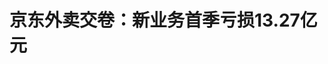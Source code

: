 <!DOCTYPE html>
<html lang="zh-CN">

<head>
    
<title>京东外卖交卷：新业务首季亏损13.27亿元_腾讯新闻</title>
<meta name="keywords" content="京东,外卖,美团,饿了么,亏损">
<meta name="description" content="目前，京东外卖业务仍处于投入亏损期。一季度包括外卖业务在内的新业务经营费用为24.9亿元，同比增长65.3%，这使得新业务当季的亏损额扩大至13.27亿元文｜康国亮编辑｜杨秀红京东（9618.HK，JD.US）交出了外卖业务的首份财务答卷。5月13日晚，京东集团发布2025年一季度财报，实现净营收3010.8亿元，同比增长15.8%，增速创近...">
<meta name="author" content="腾讯网">
<meta name="copyright" content="Copyright 1998 - 2025 Tencent. All Rights Reserved">
<meta property="og:type" content="news" />

<meta property="og:title" content="京东外卖交卷：新业务首季亏损13.27亿元_腾讯新闻" />
<meta property="og:description" content="目前，京东外卖业务仍处于投入亏损期。一季度包括外卖业务在内的新业务经营费用为24.9亿元，同比增长65.3%，这使得新业务当季的亏损额扩大至13.27亿元文｜康国亮编辑｜杨秀红京东（9618.HK，JD.US）交出了外卖业务的首份财务答卷。5月13日晚，京东集团发布2025年一季度财报，实现净营收3010.8亿元，同比增长15.8%，增速创近..." />
<meta property="og:url" content="https://news.qq.com/rain/a/20250514A073NU00" />
<meta property="og:image" content="https://inews.gtimg.com/om_ls/OHfQLgPotyTk1cmzAJ4ShetV2zzq_Qr1jC8XByx6eM-7UAA_640330/0" />
<meta property="article:author" content="财经读数" />
<meta property="article:published_time" content="2025-05-14 17:24:12" />
<meta property="category" content="tech" />

<meta name="baidu-site-verification" content="jJeIJ5X7pP" />
    <meta charset="utf-8" />
<meta http-equiv="X-UA-Compatible" content="IE=Edge" />
<meta name="viewport" content="width=device-width, initial-scale=1, shrink-to-fit=no" />
<link rel="dns-prefetch" href="mat1.gtimg.com">
<link rel="dns-prefetch" href="i.news.qq.com">
<link rel="shortcut icon" href="https://mat1.gtimg.com/qqcdn/qqindex2021/favicon.ico">
<script nomodule="true" src="https://mat1.gtimg.com/qqcdn/qqindex2021/common-static/20240515201444/core3-37-1.min.js"></script>
<script>
  try {
    if (!window.IntersectionObserver) {
      var observerScript = document.createElement('script');
      observerScript.src = "https://mat1.gtimg.com/qqcdn/qqindex2021/common-static/20241024141058/intersection-observer-polyfill.js";
      document.head.appendChild(observerScript);
    }
  } catch (error) {}
</script>

<script>
  try {
    if (!Element.prototype.scrollTo) {
      var scrollScript = document.createElement('script');
      scrollScript.src = "https://mat1.gtimg.com/qqcdn/qqindex2021/common-static/20241025153001/scroll-behavior-polyfill.js";
      document.head.appendChild(scrollScript);
    }
  } catch (error) {}
</script>
<script>
  try {
    if ('scrollRestoration' in window.history) {
      window.history.scrollRestoration = 'manual';
    }
    window.isPcClient = Boolean(window.electron) && (
      window.navigator.userAgent.indexOf('pc-client') > 0 ||
      window.navigator.userAgent.indexOf('TencentNews') > 0
    );
  } catch {}
</script>
<script>
  try {
    if (window.isPcClient) {
      var bodyStyle = document.createElement('style');
      bodyStyle.innerText = 'body{ zoom: 0.95 }';
      document.head.appendChild(bodyStyle);
    }
  } catch {}
</script>
<script>
  window.DATA = {"url":"https://view.inews.qq.com/a/20250514A073NU00","article_id":"20250514A073NU00","article_type":"0","title":"京东外卖交卷：新业务首季亏损13.27亿元","desc":"目前，京东外卖业务仍处于投入亏损期。一季度包括外卖业务在内的新业务经营费用为24.9亿元，同比增长65.3%，这使得新业务当季的亏损额扩大至13.27亿元文｜康国亮编辑｜杨秀红京东（9618.HK，JD.US）交出了外卖业务的首份财务答卷。5月13日晚，京东集团发布2025年一季度财报，实现净营收3010.8亿元，同比增长15.8%，增速创近...","iNewsRecommendLevel":1,"abstract":"目前，京东外卖业务仍处于投入亏损期。一季度包括外卖业务在内的新业务经营费用为24.9亿元，同比增长65.3%，这使得新业务当季的亏损额扩大至13.27亿元文｜康国亮编辑｜杨秀红京东（9618.HK，JD.US）交出了外卖业务的首份财务答卷。5月13日晚，京东集团发布2025年一季度财报，实现净营收3010.8亿元，同比增长15.8%，增速创近...","catalog1":"tech","ad_channel_sign":"tech","introduction":"","media":"财经读数","media_id":"18912891","pubtime":"2025-05-14 17:24:12","comment_id":"8411800765","political":0,"cmsId":"20250514A073NU00","cms_id":"20250514A073NU00","closeAllAd":0,"closeAllFavorite":false,"originContent":{"directory":{"ai_list":null,"enable":2,"list":null},"text":"\u003cdiv class=\"rich_media_content\"\u003e\u003csection style=\"color: rgb(0, 0, 0); font-size: 15px; letter-spacing: 0.75px; margin-bottom: 0px\" data-exeditor-arbitrary-box=\"wrap\"\u003e\u003cp style=\"text-align: left\"\u003e\u003c!--IMG_0--\u003e\u003c/p\u003e\u003csection style=\"align-self: flex-start; background-color: rgba(61, 104, 144, 0.1); display: inline-block; flex: 0 0 auto; padding: 20px; vertical-align: top\" data-exeditor-arbitrary-box=\"wrap\"\u003e\u003csection style=\"background-color: transparent; display: inline-block; line-height: 0; vertical-align: middle\" data-exeditor-arbitrary-box=\"image-box\"\u003e\u003c!--IMG_1--\u003e\u003c/section\u003e\u003csection style=\"background-color: transparent; display: flex; flex-flow: column\" data-exeditor-arbitrary-box=\"wrap\"\u003e\u003csection style=\"background-color: transparent; z-index: auto\" data-exeditor-arbitrary-box=\"wrap\"\u003e\u003csection style=\"background-color: transparent; display: flex; flex-flow: row; justify-content: flex-start; margin-bottom: 10px\" data-exeditor-arbitrary-box=\"wrap\"\u003e\u003csection style=\"align-self: stretch; background-color: transparent; border-top: 1px solid rgb(61, 104, 144); display: inline-block; flex: 100 100 0%; vertical-align: top\" data-exeditor-arbitrary-box=\"wrap\"\u003e\u003csection style=\"background-color: transparent; line-height: 1; text-align: justify\" data-exeditor-arbitrary-box=\"wrap\"\u003e\u003cp style=\"background-color: transparent\"\u003e\u003c/p\u003e\u003c/section\u003e\u003c/section\u003e\u003csection style=\"align-self: stretch; background-color: transparent; display: inline-block; flex: 0 0 auto; margin-left: -3px; margin-right: -3px; vertical-align: top; width: 100%\" class=\"not-reset-width\" data-exeditor-arbitrary-box=\"wrap\" data-exeditor-arbitrary-box-special-style=\"width\"\u003e\u003csection style=\"background-color: transparent; transform: rotateZ(35deg)\" data-exeditor-arbitrary-box=\"wrap\"\u003e\u003csection style=\"background-color: transparent; margin-bottom: 8px; margin-top: 9px\" data-exeditor-arbitrary-box=\"wrap\"\u003e\u003csection style=\"background-color: rgb(61, 104, 144); height: 1px\" data-exeditor-arbitrary-box=\"image-box\"\u003e\u003csvg viewBox=\"0 0 1 1\" style=\"line-height: 0; vertical-align: top; width: 0px\" data-exeditor-arbitrary-svg=\"\"\u003e\u003c/svg\u003e\u003c/section\u003e\u003c/section\u003e\u003c/section\u003e\u003c/section\u003e\u003csection style=\"align-self: stretch; background-color: transparent; border-bottom: 1px solid rgb(61, 104, 144); display: inline-block; flex: 100 100 0%; vertical-align: top\" data-exeditor-arbitrary-box=\"wrap\"\u003e\u003csection style=\"background-color: transparent; line-height: 1; text-align: justify\" data-exeditor-arbitrary-box=\"wrap\"\u003e\u003cp style=\"background-color: transparent\"\u003e\u003c/p\u003e\u003c/section\u003e\u003c/section\u003e\u003c/section\u003e\u003c/section\u003e\u003c/section\u003e\u003csection style=\"background-color: transparent; text-align: justify\" data-exeditor-arbitrary-box=\"wrap\"\u003e\u003cp style=\"background-color: transparent\"\u003e\u003cspan style=\"font-size: 14px\"\u003e\u003cspan style=\"color: rgb(0, 0, 0)\"\u003e\u003cspan style=\"background-color: transparent\"\u003e\u003cspan style=\"letter-spacing: 1px\"\u003e目前，京东外卖业务仍处于投入亏损期。一季度包括外卖业务在内的新业务经营费用为24.9亿元，同比增长65.3%，这使得新业务当季的亏损额扩大至13.27亿元\u003c/span\u003e\u003c/span\u003e\u003c/span\u003e\u003c/span\u003e\u003c/p\u003e\u003c/section\u003e\u003c/section\u003e\u003cp style=\"margin-bottom: 8px; margin-top: 24px; text-align: left\"\u003e\u003cspan style=\"font-size: 15px\"\u003e\u003cstrong\u003e\u003cspan style=\"color: rgb(0, 0, 0)\"\u003e\u003cspan style=\"letter-spacing: 0.75px\"\u003e文｜康国亮\u003c/span\u003e\u003c/span\u003e\u003c/strong\u003e\u003c/span\u003e\u003c/p\u003e\u003cp style=\"margin-bottom: 24px; text-align: left\"\u003e\u003cspan style=\"font-size: 15px\"\u003e\u003cstrong\u003e\u003cspan style=\"color: rgb(0, 0, 0)\"\u003e\u003cspan style=\"letter-spacing: 0.75px\"\u003e编辑｜杨秀红\u003c/span\u003e\u003c/span\u003e\u003c/strong\u003e\u003c/span\u003e\u003c/p\u003e\u003c/section\u003e\u003csection style=\"margin: 0px 0px 24px; text-align: justify; text-indent: 0em\" data-exeditor-arbitrary-box=\"wrap\"\u003e\u003cp\u003e\u003cspan style=\"font-size: 15px\"\u003e\u003cspan style=\"letter-spacing: 0.578px\"\u003e京东（9618.HK，JD.US）交出了外卖业务的首份财务答卷。\u003c/span\u003e\u003c/span\u003e\u003c/p\u003e\u003c/section\u003e\u003csection style=\"margin: 0px 0px 24px; text-align: justify; text-indent: 0em\" data-exeditor-arbitrary-box=\"wrap\"\u003e\u003cp\u003e\u003cspan style=\"font-size: 15px\"\u003e\u003cspan style=\"letter-spacing: 0.578px\"\u003e5月13日晚，京东集团发布2025年一季度财报，实现净营收3010.8亿元，同比增长15.8%，增速创近三年来新高；调整后息税折旧及摊销前利润为137.0亿元，同比增长27%；归母净利润为108.9亿元，较上年同期增长52.73%。\u003c/span\u003e\u003c/span\u003e\u003c/p\u003e\u003c/section\u003e\u003csection style=\"margin: 0px 0px 24px; text-align: justify; text-indent: 0em\" data-exeditor-arbitrary-box=\"wrap\"\u003e\u003cp\u003e\u003cspan style=\"font-size: 15px\"\u003e\u003cspan style=\"letter-spacing: 0.578px\"\u003e值得注意的是，本次财报也是京东外卖业务交出的首份财务答卷，根据京东财报披露，2025年一季度，包括外卖业务在内的新业务收入为57.53亿元，同比增长18.1%。\u003c/span\u003e\u003c/span\u003e\u003c/p\u003e\u003c/section\u003e\u003csection style=\"margin: 0px 0px 24px; text-align: justify; text-indent: 0em\" data-exeditor-arbitrary-box=\"wrap\"\u003e\u003cp\u003e\u003cspan style=\"font-size: 15px\"\u003e\u003cspan style=\"letter-spacing: 0.578px\"\u003e“京东外卖的日单量已经接近2000万单，预计这个里程碑很快就能突破。”在财报披露后的电话会议中，京东CEO（首席执行官）许冉表示，“我们看到了外卖业务对于京东整体的平台流量和新用户的拉动作用，同时提升了平台整体流量的转化率。”\u003c/span\u003e\u003c/span\u003e\u003c/p\u003e\u003c/section\u003e\u003csection style=\"margin: 0px 0px 24px; text-align: justify; text-indent: 0em\" data-exeditor-arbitrary-box=\"wrap\"\u003e\u003cp\u003e\u003cspan style=\"font-size: 15px\"\u003e\u003cspan style=\"letter-spacing: 0.578px\"\u003e此前，京东曾于4月24日对外宣布，截至4月22日，京东外卖日均单量突破1000万单。如果按照京东外卖日均单量达到2000万单计算，其将达到美团（3690.HK）外卖2023年平均日单量6027万单的约三分之一，逼近饿了么约2500万-3000万的日均单量，使得外卖市场形成真正意义上的“三国杀”。\u003c/span\u003e\u003c/span\u003e\u003c!--MID_AD_0--\u003e\u003c!--EOP_0--\u003e\u003c/p\u003e\u003c!--MID_ARTICLE_AD_0--\u003e\u003c!--PARAGRAPH_0--\u003e\u003c/section\u003e\u003csection style=\"margin: 0px 0px 24px; text-align: justify; text-indent: 0em\" data-exeditor-arbitrary-box=\"wrap\"\u003e\u003cp\u003e\u003cspan style=\"font-size: 15px\"\u003e\u003cspan style=\"letter-spacing: 0.578px\"\u003e京东在财报中提到，外卖市场拥有巨大的机会和需求，包括用户对品质外卖的需求，商家对合理佣金的需求以及骑手对更好的保障的需求等。京东具备把握这些机会、满足市场需求所需要的能力、文化和优势，包括“又好又便宜”的品牌心智、坚持只赚取合理利润的“三毛五”理论以及物流运营和管理能力。\u003c/span\u003e\u003c/span\u003e\u003c/p\u003e\u003c/section\u003e\u003csection style=\"margin: 0px 0px 24px; text-align: justify; text-indent: 0em\" data-exeditor-arbitrary-box=\"wrap\"\u003e\u003cp\u003e\u003cspan style=\"font-size: 15px\"\u003e\u003cspan style=\"letter-spacing: 0.578px\"\u003e值得注意的是，就在财报发布的当晚，5月13日，市场监管总局发文表示，近日，市场监管总局会同中央社会工作部、中央网信办、人力资源社会保障部、商务部，针对当前外卖行业竞争中存在的突出问题，约谈京东、美团、饿了么等平台企业。\u003c/span\u003e\u003c/span\u003e\u003c/p\u003e\u003c/section\u003e\u003csection style=\"margin: 0px 0px 24px; text-align: justify; text-indent: 0em\" data-exeditor-arbitrary-box=\"wrap\"\u003e\u003cp\u003e\u003cspan style=\"font-size: 15px\"\u003e\u003cspan style=\"letter-spacing: 0.578px\"\u003e上述五部门要求相关平台企业严格遵守《中华人民共和国电子商务法》《中华人民共和国反不正当竞争法》《中华人民共和国食品安全法》等法律法规规定，严格落实主体责任，主动履行社会责任，加强内部管理，合法规范经营，公平有序竞争，共同营造良好市场环境，切实维护消费者、平台内经营者和外卖骑手的合法权益，促进平台经济规范健康有序发展。\u003c/span\u003e\u003c/span\u003e\u003c!--MID_AD_1--\u003e\u003c!--EOP_1--\u003e\u003c/p\u003e\u003c!--MID_ARTICLE_AD_1--\u003e\u003c!--PARAGRAPH_1--\u003e\u003c/section\u003e\u003csection style=\"text-align: center\" data-exeditor-arbitrary-box=\"wrap\"\u003e\u003cp\u003e\u003c!--IMG_2--\u003e\u003c/p\u003e\u003cp\u003e\u003cspan style=\"font-size: 12px\"\u003e\u003cspan style=\"color: rgb(136, 136, 136)\"\u003e\u003cspan style=\"letter-spacing: 0.578px\"\u003e图片来源：国家市场监督管理总局网站\u003c/span\u003e\u003c/span\u003e\u003c/span\u003e\u003c/p\u003e\u003c/section\u003e\u003csection style=\"margin: 0px 0px 24px; text-align: justify; text-indent: 0em\" data-exeditor-arbitrary-box=\"wrap\"\u003e\u003cp\u003e\u003cspan style=\"font-size: 15px\"\u003e\u003cspan style=\"letter-spacing: 0.578px\"\u003e十几年前，外卖平台进入“百团大战”，最终美团和饿了么成为国内外卖市场份额最大的两家企业。而今年以来，外卖行业竞争越来越白热化，2月京东高调官宣启动外卖业务，其后，围绕外卖补贴、商家减佣、为全职骑手缴纳社保、骑手“二选一”等问题掀起了一轮外卖大战。近期，饿了么联合淘宝闪购高调入场，推出百亿补贴，将外卖“三国杀”战局推向高潮。\u003c/span\u003e\u003c/span\u003e\u003c!--MID_AD_2--\u003e\u003c!--EOP_2--\u003e\u003c/p\u003e\u003c!--MID_ARTICLE_AD_2--\u003e\u003c!--PARAGRAPH_2--\u003e\u003c/section\u003e\u003csection style=\"margin: 0px 0px 24px; text-align: justify; text-indent: 0em\" data-exeditor-arbitrary-box=\"wrap\"\u003e\u003cp\u003e\u003cspan style=\"font-size: 15px\"\u003e\u003cspan style=\"letter-spacing: 0.578px\"\u003e东吴证券认为，此次约谈表明，监管部门正在密切关注外卖平台的竞争行为。京东、美团等平台需要在补贴和佣金政策上更加审慎，以避免触碰监管红线。平台之间的竞争加剧可能导致商家和骑手的负担加重，监管部门的介入有助于平衡各方利益。“监管部门希望推动平台经济的规范化和可持续发展，而非单纯追求市场份额，平台企业需要在扩张的同时，更加注重社会责任和合规经营。”\u003c/span\u003e\u003c/span\u003e\u003c!--MID_AD_3--\u003e\u003c!--EOP_3--\u003e\u003c/p\u003e\u003c!--MID_ARTICLE_AD_3--\u003e\u003c!--PARAGRAPH_3--\u003e\u003c/section\u003e\u003csection style=\"margin: 0px 0px 24px; text-align: justify; text-indent: 0em\" data-exeditor-arbitrary-box=\"wrap\"\u003e\u003cp\u003e\u003cspan style=\"font-size: 15px\"\u003e\u003cspan style=\"letter-spacing: 0.578px\"\u003e从京东外卖自身的情况来看，目前，京东外卖业务仍处于投入亏损期。财报显示，包括外卖业务在内的新业务经营费用从上年同期的15.1亿元同比增长65.3%至24.9亿元，这使得新业务在一季度的亏损额扩大至13.27亿元，新业务的经营利润率为-23.1%。\u003c/span\u003e\u003c/span\u003e\u003c/p\u003e\u003c/section\u003e\u003csection style=\"margin: 0px 0px 24px; text-align: justify; text-indent: 0em\" data-exeditor-arbitrary-box=\"wrap\"\u003e\u003cp\u003e\u003cspan style=\"font-size: 15px\"\u003e\u003cspan style=\"letter-spacing: 0.578px\"\u003e“外卖业务由于骑手等成本较高属于规模经济，美团外卖也是在长期亏损后，于2019年才实现首次盈利，行业排名第二的饿了么则到现在仍处于亏损状态，京东外卖实现盈利还有较长的路要走。”一位关注外卖行业的机构投资者对《财经》表示。\u003c/span\u003e\u003c/span\u003e\u003c/p\u003e\u003c/section\u003e\u003csection style=\"margin: 0px 0px 24px; text-align: justify; text-indent: 0em\" data-exeditor-arbitrary-box=\"wrap\"\u003e\u003cp\u003e\u003cspan style=\"font-size: 15px\"\u003e\u003cspan style=\"letter-spacing: 0.578px\"\u003e对此，许冉强调，尽管京东外卖业务仅开展几十天，但运营和系统能力正在优化，外卖业务被视为京东长期可持续发展的重要组成部分，尽管短期内会有投入，但随着规模增长，业务将释放规模效应，提升配送运力和技术，降低运营成本，带来协同价值。\u003c/span\u003e\u003c/span\u003e\u003c/p\u003e\u003c/section\u003e\u003csection style=\"margin: 0px 0px 24px; text-align: justify; text-indent: 0em\" data-exeditor-arbitrary-box=\"wrap\"\u003e\u003cp\u003e\u003cspan style=\"font-size: 15px\"\u003e\u003cspan style=\"letter-spacing: 0.578px\"\u003e\u003c!--SECURE_LINK_BEGIN_0--\u003e华泰证券\u003c!--SECURE_LINK_END_0--\u003e发布研报表示，关注京东外卖投入产出效果，考虑到外卖业务的超预期投入，下调公司2025年至2027年盈利预测，但外卖业务对京东用户流量增长及电商主业交叉赋能的潜力值得持续关注，或为电商主业的经营效率提升提供额外帮助。\u003c/span\u003e\u003c/span\u003e\u003c/p\u003e\u003c/section\u003e\u003csection style=\"margin: 0px 0px 24px; text-align: justify; text-indent: 0em\" data-exeditor-arbitrary-box=\"wrap\"\u003e\u003cp\u003e\u003cspan style=\"font-size: 15px\"\u003e\u003cspan style=\"letter-spacing: 0.578px\"\u003e摩根士丹利表示，京东集团上调了2025年全年盈利增长预期至两位数利好股价， 但外卖业务未提供亏损指引，可能导致2025年余下时间内的盈利预期进一步被下调，是盈利的拖累项。该行将京东2025年、2026年和2027年的盈利预测分别下调14%、7%和5%，以反映对外卖业务的投资。\u003c/span\u003e\u003c/span\u003e\u003c!--MID_AD_4--\u003e\u003c!--EOP_4--\u003e\u003c/p\u003e\u003c!--MID_ARTICLE_AD_4--\u003e\u003c!--PARAGRAPH_4--\u003e\u003c/section\u003e\u003csection style=\"margin: 0px 0px 24px; text-align: justify; text-indent: 0em\" data-exeditor-arbitrary-box=\"wrap\"\u003e\u003cp\u003e\u003cspan style=\"font-size: 15px\"\u003e\u003cspan style=\"letter-spacing: 0.578px\"\u003e截至5月14日午间收盘，京东股价上涨2.7%至140.7港元/股，年初至今上涨6.5%，美团股价年初至今下跌约8.5%。\u003c/span\u003e\u003c/span\u003e\u003c/p\u003e\u003c/section\u003e\u003csection style=\"color: rgb(0, 0, 0); font-size: 15px; letter-spacing: 0.75px; margin-bottom: 0px\" data-exeditor-arbitrary-box=\"wrap\"\u003e\u003cdiv\u003e\u003c/div\u003e\u003c/section\u003e\u003cdiv powered-by=\"ex-editor\"\u003e\u003c/div\u003e\u003cstyle\u003e.rich_media_content{--news-tabel-th-night-color: #444444;--news-font-day-color: #333;--news-font-night-color: #d9d9d9;--news-bottom-distance: 22px}.rich_media_content p:not([data-exeditor-arbitrary-box=image-box]){letter-spacing:.5px;line-height:30px;margin-bottom:var(--news-bottom-distance);word-wrap:break-word}.rich_media_content{color:var(--news-font-day-color);font-size:18px}@media(prefers-color-scheme:dark){body:not([data-weui-theme=light]):not([dark-mode-disable=true]) .rich_media_content p:not([data-exeditor-arbitrary-box=image-box]){letter-spacing:.5px;line-height:30px;margin-bottom:var(--news-bottom-distance);word-wrap:break-word}body:not([data-weui-theme=light]):not([dark-mode-disable=true]) .rich_media_content{color:var(--news-font-night-color)}}.data_color_scheme_dark .rich_media_content p:not([data-exeditor-arbitrary-box=image-box]){letter-spacing:.5px;line-height:30px;margin-bottom:var(--news-bottom-distance);word-wrap:break-word}.data_color_scheme_dark .rich_media_content{color:var(--news-font-night-color)}.data_color_scheme_dark .rich_media_content{font-size:18px}.rich_media_content p[data-exeditor-arbitrary-box=image-box]{margin-bottom:11px}.rich_media_content\u003ediv:not(.qnt-video),.rich_media_content\u003esection{margin-bottom:var(--news-bottom-distance)}.rich_media_content hr{margin-bottom:var(--news-bottom-distance)}.rich_media_content .link_list{margin:0;margin-top:20px;min-height:0!important}.rich_media_content blockquote{background:#f9f9f9;border-left:6px solid #ccc;margin:1.5em 10px;padding:.5em 10px}.rich_media_content blockquote p{margin-bottom:0!important}.data_color_scheme_dark .rich_media_content blockquote{background:#323232}@media(prefers-color-scheme:dark){body:not([data-weui-theme=light]):not([dark-mode-disable=true]) .rich_media_content blockquote{background:#323232}}.rich_media_content ol[data-ex-list]{--ol-start: 1;--ol-list-style-type: decimal;list-style-type:none;counter-reset:olCounter calc(var(--ol-start,1) - 1);position:relative}.rich_media_content ol[data-ex-list]\u003eli\u003e:first-child::before{content:counter(olCounter,var(--ol-list-style-type)) '. ';counter-increment:olCounter;font-variant-numeric:tabular-nums;display:inline-block}.rich_media_content ul[data-ex-list]{--ul-list-style-type: circle;list-style-type:none;position:relative}.rich_media_content ul[data-ex-list].nonUnicode-list-style-type\u003eli\u003e:first-child::before{content:var(--ul-list-style-type) ' ';font-variant-numeric:tabular-nums;display:inline-block;transform:scale(0.5)}.rich_media_content ul[data-ex-list].unicode-list-style-type\u003eli\u003e:first-child::before{content:var(--ul-list-style-type) ' ';font-variant-numeric:tabular-nums;display:inline-block;transform:scale(0.8)}.rich_media_content ol:not([data-ex-list]){padding-left:revert}.rich_media_content ul:not([data-ex-list]){padding-left:revert}.rich_media_content table{display:table;border-collapse:collapse;margin-bottom:var(--news-bottom-distance)}.rich_media_content table th,.rich_media_content table td{word-wrap:break-word;border:1px solid #ddd;white-space:nowrap;padding:2px 5px}.rich_media_content table th{font-weight:700;background-color:#f0f0f0;text-align:left}.rich_media_content table p{margin-bottom:0!important}.data_color_scheme_dark .rich_media_content table th{background:var(--news-tabel-th-night-color)}@media(prefers-color-scheme:dark){body:not([data-weui-theme=light]):not([dark-mode-disable=true]) .rich_media_content table th{background:var(--news-tabel-th-night-color)}}.rich_media_content .qqnews_image_desc,.rich_media_content p[type=om-image-desc]{line-height:20px!important;text-align:center!important;font-size:14px!important;color:#666!important}.rich_media_content div[data-exeditor-arbitrary-box=wrap]:not([data-exeditor-arbitrary-box-special-style]){max-width:100%}.rich_media_content .qqnews-content{--wmfont: 0;--wmcolor: transparent;font-size:var(--wmfont);color:var(--wmcolor);line-height:var(--wmfont)!important;margin-bottom:var(--wmfont)!important}.rich_media_content .qqnews_sign_emphasis{background:#f7f7f7}.rich_media_content .qqnews_sign_emphasis ol{word-wrap:break-word;border:none;color:#5c5c5c;line-height:28px;list-style:none;margin:14px 0 6px;padding:16px 15px 4px}.rich_media_content .qqnews_sign_emphasis p{margin-bottom:12px!important}.rich_media_content .qqnews_sign_emphasis ol\u003eli\u003ep{padding-left:30px}.rich_media_content .qqnews_sign_emphasis ol\u003eli{list-style:none}.rich_media_content .qqnews_sign_emphasis ol\u003eli\u003ep:first-child::before{margin-left:-30px;content:counter(olCounter,decimal) ''!important;counter-increment:olCounter!important;font-variant-numeric:tabular-nums!important;background:#37f;border-radius:2px;color:#fff;font-size:15px;font-style:normal;text-align:center;line-height:18px;width:18px;height:18px;margin-right:12px;position:relative;top:-1px}.data_color_scheme_dark .rich_media_content .qqnews_sign_emphasis{background:#262626}.data_color_scheme_dark .rich_media_content .qqnews_sign_emphasis ol\u003eli\u003ep{color:#a9a9a9}@media(prefers-color-scheme:dark){body:not([data-weui-theme=light]):not([dark-mode-disable=true]) .rich_media_content .qqnews_sign_emphasis{background:#262626}body:not([data-weui-theme=light]):not([dark-mode-disable=true]) .rich_media_content .qqnews_sign_emphasis ol\u003eli\u003ep{color:#a9a9a9}}.rich_media_content h1,.rich_media_content h2,.rich_media_content h3,.rich_media_content h4,.rich_media_content h5,.rich_media_content h6{margin-bottom:var(--news-bottom-distance);font-weight:700}.rich_media_content h1{font-size:20px}.rich_media_content h2,.rich_media_content h3{font-size:19px}.rich_media_content h4,.rich_media_content h5,.rich_media_content h6{font-size:18px}.rich_media_content li:empty{display:none}.rich_media_content ul,.rich_media_content ol{margin-bottom:var(--news-bottom-distance)}.rich_media_content div\u003ep:only-child{margin-bottom:0!important}.rich_media_content .cms-cke-widget-title-wrap p{margin-bottom:0!important}\u003c/style\u003e\u003c/div\u003e","version":"v2"},"originAttribute":{"IMG_0":{"bigOrigUrl":"https://inews.gtimg.com/om_bt/OMsHeuYbpFXW3x8HDsXJtQuFqmOBhq0QofosPasbUIR6IAA/0","compressUrl":"https://inews.gtimg.com/om_bt/OMsHeuYbpFXW3x8HDsXJtQuFqmOBhq0QofosPasbUIR6IAA/641","desc":"","fullPic":"1","height":398,"imgurl0":"https://inews.gtimg.com/om_bt/OMsHeuYbpFXW3x8HDsXJtQuFqmOBhq0QofosPasbUIR6IAA/0","imgurl1000":"https://inews.gtimg.com/om_bt/OMsHeuYbpFXW3x8HDsXJtQuFqmOBhq0QofosPasbUIR6IAA/1000","islong":0,"origUrl":"https://inews.gtimg.com/om_bt/OMsHeuYbpFXW3x8HDsXJtQuFqmOBhq0QofosPasbUIR6IAA/641","size":92,"style":"display: inline-block; max-width: 100%; width: 677px","thumb":"https://inews.gtimg.com/om_bt/OMsHeuYbpFXW3x8HDsXJtQuFqmOBhq0QofosPasbUIR6IAA_181x181s/0","url":"https://inews.gtimg.com/om_bt/OMsHeuYbpFXW3x8HDsXJtQuFqmOBhq0QofosPasbUIR6IAA/641","width":641},"IMG_1":{"bigOrigUrl":"https://inews.gtimg.com/om_bt/O4FBTgvibhIdlKRIiW9g_Hum6MHvZDVNPMtv58zvNLDroAA/0","compressUrl":"https://inews.gtimg.com/om_bt/O4FBTgvibhIdlKRIiW9g_Hum6MHvZDVNPMtv58zvNLDroAA/641","desc":"","fullPic":"1","height":152,"imgurl0":"https://inews.gtimg.com/om_bt/O4FBTgvibhIdlKRIiW9g_Hum6MHvZDVNPMtv58zvNLDroAA/0","imgurl1000":"https://inews.gtimg.com/om_bt/O4FBTgvibhIdlKRIiW9g_Hum6MHvZDVNPMtv58zvNLDroAA/1000","islong":0,"origUrl":"https://inews.gtimg.com/om_bt/O4FBTgvibhIdlKRIiW9g_Hum6MHvZDVNPMtv58zvNLDroAA/641","size":32,"style":"display: inline-block; max-width: 100%; width: 665.2631578947369px","thumb":"https://inews.gtimg.com/om_bt/O4FBTgvibhIdlKRIiW9g_Hum6MHvZDVNPMtv58zvNLDroAA_181x181s/0","url":"https://inews.gtimg.com/om_bt/O4FBTgvibhIdlKRIiW9g_Hum6MHvZDVNPMtv58zvNLDroAA/641","width":641},"IMG_2":{"bigOrigUrl":"https://inews.gtimg.com/om_bt/ONtGQ7Umxlunlp0IAmLPEXHaB3R10uZukHqJKQsWLaeOMAA/0","compressUrl":"https://inews.gtimg.com/om_bt/ONtGQ7Umxlunlp0IAmLPEXHaB3R10uZukHqJKQsWLaeOMAA/641","desc":"","fullPic":"1","height":363,"imgurl0":"https://inews.gtimg.com/om_bt/ONtGQ7Umxlunlp0IAmLPEXHaB3R10uZukHqJKQsWLaeOMAA/0","imgurl1000":"https://inews.gtimg.com/om_bt/ONtGQ7Umxlunlp0IAmLPEXHaB3R10uZukHqJKQsWLaeOMAA/1000","islong":0,"origUrl":"https://inews.gtimg.com/om_bt/ONtGQ7Umxlunlp0IAmLPEXHaB3R10uZukHqJKQsWLaeOMAA/641","size":369,"style":"display: inline-block; max-width: 100%; width: 677px","thumb":"https://inews.gtimg.com/om_bt/ONtGQ7Umxlunlp0IAmLPEXHaB3R10uZukHqJKQsWLaeOMAA_181x181s/0","url":"https://inews.gtimg.com/om_bt/ONtGQ7Umxlunlp0IAmLPEXHaB3R10uZukHqJKQsWLaeOMAA/641","width":641}},"selfDeclare":{},"userAddress":"重庆","card":{"chlid":"18912891","chlname":"财经读数","desc":"【财经读数】由《财经》杂志资本证券组创建。数说资本故事，解读财富密码。","icon":"https://inews.gtimg.com/om_ls/Oo653dDl-N2Vbrz63f8_d-pAmFpb8lKs7d2mAxWm8RNxEAA_200200/0","msgEntry":1,"uin":"ece6578f622ea7467740fdf6b132d90eb3","update_frequency":"0","vip_type":"0","vip_type_new":"0","suid":"8QMY3X9V6oMYvzg=","liveInfo":{"roomID":"1367665385","roomStatus":"2"},"cpLevel":1},"interationCount":{"like":6,"collect":3,"share":4},"payment_info":{},"article_is_pay":false,"payment_column_info_v1":{"is_column_pay":false,"read_count_all":0},"tag_info_item":null,"contentWordsNum":1773,"extraProperty":{"FeedbackDetailDisableInsert":0,"zanSkinType":""},"relateWelfare":{},"aiSwitch":true,"isOversize":false,"videoArr":[]};
</script>
<script>
  window.channelInfo = {"channelConfig":{"channelNav":[{"_auto_id":"1","active_alien_img":"","alien_img":"","channel_id":"news_news_home","is_local":"0","link":"https://www.qq.com","name_cn":"首页","name_en":"home"},{"_auto_id":"2","active_alien_img":"","alien_img":"","channel_id":"news_news_top","is_local":"0","link":"","name_cn":"要闻","name_en":"news"},{"_auto_id":"4","active_alien_img":"","alien_img":"","channel_id":"news_news_bj","is_local":"1","link":"","name_cn":"北京","name_en":"bj"},{"_auto_id":"5","active_alien_img":"","alien_img":"","channel_id":"news_news_finance","is_local":"0","link":"","name_cn":"财经","name_en":"finance"},{"_auto_id":"6","active_alien_img":"","alien_img":"","channel_id":"news_news_tech","is_local":"0","link":"","name_cn":"科技","name_en":"tech"},{"_auto_id":"7","active_alien_img":"","alien_img":"","channel_id":"tv","is_local":"0","link":"https://v.qq.com/channel/tv/?ptag=qqnews","name_cn":"电视剧","name_en":"tv"},{"_auto_id":"8","active_alien_img":"","alien_img":"","channel_id":"news_news_qa","is_local":"0","link":"","name_cn":"热问","name_en":"qa"},{"_auto_id":"9","active_alien_img":"","alien_img":"","channel_id":"news_news_ent","is_local":"0","link":"","name_cn":"娱乐","name_en":"ent"},{"_auto_id":"10","active_alien_img":"","alien_img":"","channel_id":"variety","is_local":"0","link":"https://v.qq.com/channel/variety/?ptag=qqnews","name_cn":"综艺","name_en":"variety"},{"_auto_id":"11","active_alien_img":"","alien_img":"","channel_id":"news_news_sports","is_local":"0","link":"","name_cn":"体育","name_en":"sports"},{"_auto_id":"13","active_alien_img":"","alien_img":"","channel_id":"news_news_nba","is_local":"0","link":"","name_cn":"NBA","name_en":"nba"},{"_auto_id":"14","active_alien_img":"","alien_img":"","channel_id":"news_news_world","is_local":"0","link":"","name_cn":"国际","name_en":"world"},{"_auto_id":"15","active_alien_img":"","alien_img":"","channel_id":"news_news_mil","is_local":"0","link":"","name_cn":"军事","name_en":"milite"},{"_auto_id":"16","active_alien_img":"","alien_img":"","channel_id":"news_news_auto","is_local":"0","link":"","name_cn":"汽车","name_en":"auto"},{"_auto_id":"17","active_alien_img":"","alien_img":"","channel_id":"news_news_house","is_local":"0","link":"","name_cn":"房产","name_en":"house"},{"_auto_id":"18","active_alien_img":"","alien_img":"","channel_id":"news_news_edu","is_local":"0","link":"","name_cn":"教育","name_en":"edu"},{"_auto_id":"19","active_alien_img":"","alien_img":"","channel_id":"news_news_antip","is_local":"0","link":"","name_cn":"健康","name_en":"health"},{"_auto_id":"20","active_alien_img":"","alien_img":"","channel_id":"news_news_video","is_local":"0","link":"","name_cn":"视频","name_en":"video"},{"_auto_id":"21","active_alien_img":"","alien_img":"","channel_id":"news_news_game","is_local":"0","link":"","name_cn":"游戏","name_en":"games"},{"_auto_id":"22","active_alien_img":"","alien_img":"","channel_id":"news_news_nchupin","is_local":"0","link":"","name_cn":"眼界","name_en":"chupin"},{"_auto_id":"24","active_alien_img":"","alien_img":"","channel_id":"news_news_football","is_local":"0","link":"","name_cn":"足球","name_en":"football"},{"_auto_id":"25","active_alien_img":"","alien_img":"","channel_id":"news_news_kepu","is_local":"0","link":"","name_cn":"科学","name_en":"kepu"},{"_auto_id":"26","active_alien_img":"","alien_img":"","channel_id":"news_news_digi","is_local":"0","link":"","name_cn":"数码","name_en":"digi"},{"_auto_id":"28","active_alien_img":"","alien_img":"","channel_id":"ymzx","is_local":"0","link":"https://gamer.qq.com/v2/cloudgame/game/96897?ichannel=txxwpc0Ftxxwpc1","name_cn":"元梦之星","name_en":"news_news_ymzx"},{"_auto_id":"31","active_alien_img":"","alien_img":"","channel_id":"movie","is_local":"0","link":"https://v.qq.com/channel/movie/?ptag=qqnews","name_cn":"电影","name_en":"movie"},{"_auto_id":"32","active_alien_img":"","alien_img":"","channel_id":"news_news_esport","is_local":"0","link":"","name_cn":"电竞","name_en":"esport"},{"_auto_id":"34","active_alien_img":"","alien_img":"","channel_id":"news_news_history","is_local":"0","link":"","name_cn":"历史","name_en":"history"},{"_auto_id":"35","active_alien_img":"","alien_img":"","channel_id":"news_news_baby","is_local":"0","link":"","name_cn":"育儿","name_en":"baby"},{"_auto_id":"36","active_alien_img":"","alien_img":"","channel_id":"hbjy","is_local":"0","link":"https://gp.qq.com/act/a20250421mnqlx/news.shtml","name_cn":"和平精英","name_en":"news_news_hbjy"},{"_auto_id":"37","active_alien_img":"","alien_img":"","channel_id":"cloud_gamer","is_local":"0","link":"https://gamer.qq.com/?ichannel=txxwpc0Ftxxwpc1","name_cn":"云游戏","name_en":"cloud_gamer"},{"_auto_id":"38","active_alien_img":"","alien_img":"","channel_id":"news_news_lic","is_local":"0","link":"","name_cn":"理财","name_en":"finance_licai"},{"_auto_id":"39","active_alien_img":"","alien_img":"","channel_id":"news_news_istock","is_local":"0","link":"","name_cn":"股票","name_en":"finance_stock"},{"_auto_id":"40","active_alien_img":"","alien_img":"","channel_id":"ren_min_shi_pin","is_local":"0","link":"https://news.qq.com/omn/author/8QMd3Hld74cbujbY?tab=om_video","name_cn":"人民视频","name_en":"ren_min_shi_pin"},{"_auto_id":"41","active_alien_img":"","alien_img":"","channel_id":"news_news_weather","is_local":"0","link":"https://tianqi.qq.com/index.htm","name_cn":"天气","name_en":"weather"}]}};
</script>
<script>
  window.articleConfig = {"rightConfig":[{"_auto_id":"1","category_key":"default","modules":"{\"moduleList\":[{\"title\":\"作者其他文章\",\"id\":\"user_article\"},{\"title\":\"精选视频\",\"id\":\"video_album\",\"videoType\":\"tag\",\"videoId\":\"aUepxrtchGM=\",\"isSticky\":0},{\"title\":\"下载条\",\"id\":\"download_banner\",\"isSticky\":1},{\"title\":\"热点榜\",\"id\":\"hot_rank_list\",\"isSticky\":1},{\"title\":\"广告推广\",\"id\":\"ssp_ad_module\",\"category\":\"ad_ssp\",\"loid\":\"109\",\"isSticky\":1},{\"title\":\"广告推广位\",\"id\":\"c2s_ad_module\",\"category\":\"right_c2s\",\"path\":\"QQcom_all_Rectangle-1|QQcom_all_Rectangle-2|QQcom_all_Rectangle-3\",\"isSticky\":1}]}"},{"_auto_id":"2","category_key":"ent","modules":"{\"moduleList\":[{\"title\":\"作者其他文章\",\"id\":\"user_article\"},{\"title\":\"精选视频\",\"id\":\"video_album\",\"videoType\":\"tag\",\"videoId\":\"aUepxrtchGM=\"},{\"title\":\"下载条\",\"id\":\"download_banner\",\"isSticky\":1},{\"title\":\"热点榜\",\"id\":\"hot_rank_list\",\"isSticky\":1},{\"title\":\"广告推广\",\"id\":\"ssp_ad_module\",\"category\":\"ad_ssp\",\"loid\":\"109\",\"isSticky\":1},{\"title\":\"广告推广\",\"id\":\"ssp_ad_module\",\"category\":\"ad_ssp\",\"loid\":\"117\",\"isSticky\":1}]}"},{"_auto_id":"3","category_key":"game","modules":"{\"moduleList\":[{\"title\":\"作者其他文章\",\"id\":\"user_article\"},{\"title\":\"精选视频\",\"id\":\"video_album\",\"videoType\":\"tag\",\"videoId\":\"aUepxrtchGM=\"},{\"title\":\"热门游戏\",\"id\":\"recommend_game\",\"isSticky\":0},{\"title\":\"下载条\",\"id\":\"download_banner\",\"isSticky\":1},{\"title\":\"热点榜\",\"id\":\"hot_rank_list\",\"isSticky\":1},{\"title\":\"广告推广\",\"id\":\"ssp_ad_module\",\"category\":\"ad_ssp\",\"loid\":\"109\",\"isSticky\":1},{\"title\":\"广告推广位\",\"id\":\"c2s_ad_module\",\"category\":\"right_c2s\",\"path\":\"QQcom_all_Rectangle-1|QQcom_all_Rectangle-2|QQcom_all_Rectangle-3\",\"isSticky\":1}]}"},{"_auto_id":"4","category_key":"tech","modules":"{\"moduleList\":[{\"title\":\"作者其他文章\",\"id\":\"user_article\"},{\"title\":\"精选视频\",\"id\":\"video_album\",\"videoType\":\"tag\",\"videoId\":\"aUepxrtchGM=\"},{\"title\":\"下载条\",\"id\":\"download_banner\",\"isSticky\":1},{\"title\":\"热点榜\",\"id\":\"hot_rank_list\",\"isSticky\":1},{\"title\":\"广告推广\",\"id\":\"ssp_ad_module\",\"category\":\"ad_ssp\",\"loid\":\"109\",\"isSticky\":1},{\"title\":\"广告推广位\",\"id\":\"c2s_ad_module\",\"category\":\"right_c2s\",\"path\":\"QQcom_all_Rectangle-1|QQcom_all_Rectangle-2|QQcom_all_Rectangle-3\",\"isSticky\":1}]}"},{"_auto_id":"5","category_key":"finance","modules":"{\"moduleList\":[{\"title\":\"作者其他文章\",\"id\":\"user_article\"},{\"title\":\"精选视频\",\"id\":\"video_album\",\"videoType\":\"tag\",\"videoId\":\"aUepxrtchGM=\"},{\"title\":\"下载条\",\"id\":\"download_banner\",\"isSticky\":1},{\"title\":\"热点榜\",\"id\":\"hot_rank_list\",\"isSticky\":1},{\"title\":\"广告推广\",\"id\":\"ssp_ad_module\",\"category\":\"ad_ssp\",\"loid\":\"109\",\"isSticky\":1},{\"title\":\"广告推广位\",\"id\":\"c2s_ad_module\",\"category\":\"right_c2s\",\"path\":\"QQcom_all_Rectangle-1|QQcom_all_Rectangle-2|QQcom_all_Rectangle-3\",\"isSticky\":1}]}"},{"_auto_id":"6","category_key":"news","modules":"{\"moduleList\":[{\"title\":\"作者其他文章\",\"id\":\"user_article\"},{\"title\":\"精选视频\",\"id\":\"video_album\",\"videoType\":\"tag\",\"videoId\":\"aUepxrtchGM=\"},{\"title\":\"下载条\",\"id\":\"download_banner\",\"isSticky\":1},{\"title\":\"热点榜\",\"id\":\"hot_rank_list\",\"isSticky\":1},{\"title\":\"广告推广\",\"id\":\"ssp_ad_module\",\"category\":\"ad_ssp\",\"loid\":\"109\",\"isSticky\":1},{\"title\":\"广告推广位\",\"id\":\"c2s_ad_module\",\"category\":\"right_c2s\",\"path\":\"QQcom_all_Rectangle-1|QQcom_all_Rectangle-2|QQcom_all_Rectangle-3\",\"isSticky\":1}]}"},{"_auto_id":"7","category_key":"fashion","modules":"{\"moduleList\":[{\"title\":\"作者其他文章\",\"id\":\"user_article\"},{\"title\":\"精选视频\",\"id\":\"video_album\",\"videoType\":\"tag\",\"videoId\":\"aUepxrtchGM=\"},{\"title\":\"下载条\",\"id\":\"download_banner\",\"isSticky\":1},{\"title\":\"热点榜\",\"id\":\"hot_rank_list\",\"isSticky\":1},{\"title\":\"广告推广\",\"id\":\"ssp_ad_module\",\"category\":\"ad_ssp\",\"loid\":\"109\",\"isSticky\":1},{\"title\":\"广告推广位\",\"id\":\"c2s_ad_module\",\"category\":\"right_c2s\",\"path\":\"QQcom_all_Rectangle-1|QQcom_all_Rectangle-2|QQcom_all_Rectangle-3\",\"isSticky\":1}]}"},{"_auto_id":"8","category_key":"sports","modules":"{\"moduleList\":[{\"title\":\"作者其他文章\",\"id\":\"user_article\"},{\"title\":\"精选视频\",\"id\":\"video_album\",\"videoType\":\"tag\",\"videoId\":\"aUepxrtchGM=\"},{\"title\":\"下载条\",\"id\":\"download_banner\",\"isSticky\":1},{\"title\":\"热点榜\",\"id\":\"hot_rank_list\",\"isSticky\":1},{\"title\":\"广告推广\",\"id\":\"ssp_ad_module\",\"category\":\"ad_ssp\",\"loid\":\"109\",\"isSticky\":1},{\"title\":\"广告推广位\",\"id\":\"c2s_ad_module\",\"category\":\"right_c2s\",\"path\":\"QQcom_all_Rectangle-1|QQcom_all_Rectangle-2|QQcom_all_Rectangle-3\",\"isSticky\":1}]}"},{"_auto_id":"9","category_key":"health","modules":"{\"moduleList\":[{\"title\":\"作者其他文章\",\"id\":\"user_article\"},{\"title\":\"精选视频\",\"id\":\"video_album\",\"videoType\":\"tag\",\"videoId\":\"aUepxrtchGM=\"},{\"title\":\"下载条\",\"id\":\"download_banner\",\"isSticky\":1},{\"title\":\"热点榜\",\"id\":\"hot_rank_list\",\"isSticky\":1},{\"title\":\"广告推广\",\"id\":\"ssp_ad_module\",\"category\":\"ad_ssp\",\"loid\":\"109\",\"isSticky\":1},{\"title\":\"广告推广位\",\"id\":\"c2s_ad_module\",\"category\":\"right_c2s\",\"path\":\"QQcom_all_Rectangle-1|QQcom_all_Rectangle-2|QQcom_all_Rectangle-3\",\"isSticky\":1}]}"},{"_auto_id":"10","category_key":"nba","modules":"{\"moduleList\":[{\"title\":\"作者其他文章\",\"id\":\"user_article\"},{\"title\":\"精选视频\",\"id\":\"video_album\",\"videoType\":\"tag\",\"videoId\":\"aUepxrtchGM=\"},{\"title\":\"下载条\",\"id\":\"download_banner\",\"isSticky\":1},{\"title\":\"热点榜\",\"id\":\"hot_rank_list\",\"isSticky\":1},{\"title\":\"广告推广\",\"id\":\"ssp_ad_module\",\"category\":\"ad_ssp\",\"loid\":\"109\",\"isSticky\":1},{\"title\":\"广告推广位\",\"id\":\"c2s_ad_module\",\"category\":\"right_c2s\",\"path\":\"QQcom_all_Rectangle-1|QQcom_all_Rectangle-2|QQcom_all_Rectangle-3\",\"isSticky\":1}]}"},{"_auto_id":"11","category_key":"edu","modules":"{\"moduleList\":[{\"title\":\"作者其他文章\",\"id\":\"user_article\"},{\"title\":\"精选视频\",\"id\":\"video_album\",\"videoType\":\"tag\",\"videoId\":\"aUWpxLNdg2c=\"},{\"title\":\"下载条\",\"id\":\"download_banner\",\"isSticky\":1},{\"title\":\"热点榜\",\"id\":\"hot_rank_list\",\"isSticky\":1},{\"title\":\"广告推广\",\"id\":\"ssp_ad_module\",\"category\":\"ad_ssp\",\"loid\":\"109\",\"isSticky\":1},{\"title\":\"广告推广位\",\"id\":\"c2s_ad_module\",\"category\":\"right_c2s\",\"path\":\"QQcom_all_Rectangle-1|QQcom_all_Rectangle-2|QQcom_all_Rectangle-3\",\"isSticky\":1}]}"},{"_auto_id":"12","category_key":"ad","modules":"{\"moduleList\":[{\"title\":\"广告推广\",\"id\":\"ssp_ad_module\",\"category\":\"ad_ssp\",\"loid\":\"109\",\"isSticky\":1},{\"title\":\"广告推广位\",\"id\":\"c2s_ad_module\",\"category\":\"right_c2s\",\"path\":\"QQcom_all_Rectangle-1|QQcom_all_Rectangle-2|QQcom_all_Rectangle-3\",\"isSticky\":1}]}"}],"tonglanAdConfig":[{"_auto_id":"1","modules":"{\"moduleList\":[{\"title\":\"广告推广位\",\"id\":\"top\",\"category\":\"top_c2s\",\"path\":\"QQcom_all_Width1-1\"},{\"title\":\"广告推广位\",\"id\":\"bottom\",\"category\":\"bottom_c2s\",\"path\":\"QQcom_all_Width1-2\"}]}"}],"bottomConfig":[],"videoAdConfig":[{"_auto_id":"1","normal_time":"10","switch":"1","video_count":"0","video_time":"0"}],"rightGameConfig":[{"_auto_id":"2","desc":"连续登录送游戏钻石，群雄共聚称霸沙城","icon":"https://inews.gtimg.com/newsapp_bt/0/0627161037914_3816/0","link":"https://s.iwan.qq.com/opengame/tenvideo/index.html?hidestatusbar=1&hidetitlebar=1&immersive=1&syswebview=1&landscape=1&gameid=49085&url=https%3A%2F%2Fgz-file.91ninthpalace.com%2Fwzzx%2Findex_tencent_iwan.html%20&ref_ele=90015","name":"王者之心2"},{"_auto_id":"3","desc":"上线送VIP！万人同屏横扫沙城","icon":"https://inews.gtimg.com/newsapp_bt/0/0627155752146_4584/0","link":"https://s.iwan.qq.com/opengame/tenvideo/index.html?hidestatusbar=1&hidetitlebar=1&immersive=1&landscape=1&syswebview=1&gameid=47203&url=https%3A%2F%2Fcqss2login.bigrnet.com%2Fiwan%2Fh5%2Fplay%2Floading&ref_ele=90015","name":"传奇盛世"},{"_auto_id":"4","desc":"超高爆率，经典玩法","icon":"https://inews.gtimg.com/newsapp_bt/0/0627160641137_9103/0","link":"https://s.iwan.qq.com/opengame/tenvideo/index.html?hidestatusbar=1&hidetitlebar=1&immersive=1&syswebview=1&gameid=43803&url=https%3A%2F%2Fsdk.mxzgame.com%2FGames%2Fportal%2F108337%2FTXVApp&ref_ele=90015","name":"新不良人"},{"_auto_id":"6","desc":"超多福利登录即领，海量游戏任你畅玩","icon":"https://inews.gtimg.com/newsapp_bt/0/111315495935_3595/0","link":"https://dldir3.qq.com/minigamefile/webdownloads/QQGameMini_silent_1002020001_cid0.exe","name":"QQ游戏大厅"},{"_auto_id":"7","desc":"纯正经典玩法，欢乐挑战赛火热来袭","icon":"https://inews.gtimg.com/newsapp_bt/0/070918050891_4971/0","link":"https://minigame.qq.com/h5game_frame_test/?appid=200904&ifid=1502020001","name":"欢乐斗地主"},{"_auto_id":"8","desc":"新服大放送，享赚你就来","icon":"https://inews.gtimg.com/newsapp_bt/0/0627154608860_7318/0","link":"https://s.iwan.qq.com/opengame/tenvideo/index.html?hidestatusbar=1&hidetitlebar=1&immersive=1&syswebview=1&landscape=1&gameid=43403&url=https%3A%2F%2Flogin-wxxyx2-bzsc.jikewan.com%2Fgame%2Fcqtxvideo.html&ref_ele=90015","name":"百战沙城"},{"_auto_id":"9","desc":"全新极速版本爽玩！送新武魂转换卡","icon":"https://inews.gtimg.com/newsapp_bt/0/1016115936984_7153/0","link":"https://s.iwan.qq.com/opengame/tenvideo/index.html?hidestatusbar=1&hidetitlebar=1&immersive=1&syswebview=1&gameid=51477&url=https%3A%2F%2Fh5sdk.cdqcwl.com%2Fsdk%2Ftxaiwandefault%2Fce43a6806214ed5b3e2227ca7e99e27a%2F2231&ref_ele=90015","name":"斗罗大陆"},{"_auto_id":"10","desc":"原汁原味，正版授权","icon":"https://inews.gtimg.com/newsapp_bt/0/0627160844946_1794/0","link":"https://s.iwan.qq.com/opengame/tenvideo/index.html?hidetitlebar=1&immersive=1&syswebview=1&landscape=1&gameid=37275&url=https%3A%2F%2Fsdk.mxzgame.com%2FGames%2Fportal%2F100211%2FTXVApp&ref_ele=90015","name":"原始传奇"},{"_auto_id":"11","desc":"登录领神秘巨星，打造巅峰阵容","icon":"https://inews.gtimg.com/newsapp_bt/0/0701170959368_8122/0","link":"https://s.iwan.qq.com/opengame/tenvideo/index.html?hidestatusbar=1&hidetitlebar=1&immersive=1&syswebview=1&gameid=40591&url=https%3A%2F%2Frh.diaigame.com%2Fh5plat%2Fplay%2Fpackage_code%2FP0012462&ref_ele=90015","name":"巅峰冠军足球"},{"_auto_id":"12","desc":"赛季制实时PVP联机对战","icon":"https://inews.gtimg.com/newsapp_bt/0/0701165259701_7142/0","link":"https://s.iwan.qq.com/opengame/tenvideo/index.html?hidestatusbar=1&hidetitlebar=1&immersive=1&syswebview=1&gameid=49634&url=https%3A%2F%2Ffootball.shenshoucdn.com%2Ffootball_new%2Fh5%2Ftxsp%2Findex.html&ref_ele=90015","name":"球场风云"},{"_auto_id":"13","desc":"专注超爽打宝体验","icon":"https://inews.gtimg.com/newsapp_bt/0/0627154956673_3154/0","link":"https://s.iwan.qq.com/opengame/tenvideo/index.html?hidestatusbar=1&hidetitlebar=1&immersive=1&syswebview=1&gameid=41057&url=https%3A%2F%2Fh5apily.fire2333.com%2Fh5sdk%2Ftxshipin%2Findex%2F3200222%2F3200112&ref_ele=90015","name":"传奇至尊"},{"_auto_id":"16","desc":"火爆新服，福利满满","icon":"https://inews.gtimg.com/newsapp_bt/0/0701171307639_4759/0","link":"https://s.iwan.qq.com/opengame/tenvideo/index.html?hidestatusbar=1&hidetitlebar=1&immersive=1&syswebview=1&gameid=50335&url=https%3A%2F%2Fh5-union-cdn.pptgame.cn%2Findex.html%3Ftx_package_id%3D10202%20&ref_ele=90015","name":"火源战纪"},{"_auto_id":"17","desc":"魔幻风格，超大场面","icon":"https://inews.gtimg.com/newsapp_bt/0/0701171500721_6895/0","link":"https://s.iwan.qq.com/opengame/tenvideo/index.html?hidestatusbar=1&hidetitlebar=1&immersive=1&syswebview=1&gameid=33112&url=https%3A%2F%2Fcsjs-tx.ebibi.com%2Fgame%2Fh5iwan-wwzs%2Fmain%2Findex.html&ref_ele=90015","name":"万王之神"},{"_auto_id":"19","desc":"经典神话背景，高清细腻画质","icon":"https://inews.gtimg.com/newsapp_bt/0/0709181543493_4955/0","link":"https://s.iwan.qq.com/opengame/tenvideo/index.html?hidestatusbar=1&hidetitlebar=1&immersive=1&syswebview=1&gameid=39686&url=https%3A%2F%2Fsdk.gz.1253361160.clb.myqcloud.com%2FGames%2Fportal%2F108311%2FTXVApp&ref_ele=90015","name":"凡人神将传"}]};
</script>
<script src="https://mat1.gtimg.com/www/js/emonitor/custom_ed041a23.js" charset="utf-8"></script>
<script>
  try {
    window.emonitorIns = emonitor.create({
      name: 'newsqq_normalArticle',
      atta: {
        name: 'newsqq',
      },
      mode: '007',
    });
  } catch (err) {
    console.warn(err);
  }
</script>
<link href="https://mat1.gtimg.com/qqcdn/qqindex2021/common-static/hel/qqnews-pc-dc_20250509063039/static/css/static.css" rel="stylesheet">

<script>window.__HEL_PRESET_META__={"qqnews-pc-components":{"app":{"id":1366,"name":"qqnews-pc-components","app_group_name":"qqnews-pc-components","proj_ver":{"map":{},"utime":0},"online_version":"qqnews-pc-components_20250512030958","build_version":"qqnews-pc-components_20250513022238","update_at":"2025-05-13T06:23:28.000Z","desc":"set by [init], from container [formal.pc.dc.tj100997] worker [2]"},"version":{"sub_app_name":"qqnews-pc-components","sub_app_version":"qqnews-pc-components_20250513022238","src_map":{"webDirPath":"https://mat1.gtimg.com/qqcdn/qqindex2021/common-static/hel/qqnews-pc-components_20250513022238","htmlIndexSrc":"https://mat1.gtimg.com/qqcdn/qqindex2021/common-static/hel/qqnews-pc-components_20250513022238/index.html","extractMode":"all","iframeSrc":"","chunkCssSrcList":["https://mat1.gtimg.com/qqcdn/qqindex2021/common-static/hel/qqnews-pc-components_20250513022238/static/css/index.css"],"chunkJsSrcList":["https://mat1.gtimg.com/qqcdn/qqindex2021/common-static/hel/qqnews-pc-components_20250513022238/static/js/index.js"],"staticCssSrcList":[],"staticJsSrcList":["https://mat1.gtimg.com/qqcdn/qqindex2021/static/20231212123233/react.production.min.js","https://mat1.gtimg.com/qqcdn/qqindex2021/static/20231212123233/react-dom.production.min.js","https://mat1.gtimg.com/qqcdn/qqindex2021/common-static/hel/hel-base-v16.js"],"relativeCssSrcList":[],"relativeJsSrcList":[],"privCssSrcList":[],"srvModSrcList":[],"headAssetList":[{"tag":"staticScript","append":false,"attrs":{"src":"https://mat1.gtimg.com/qqcdn/qqindex2021/static/20231212123233/react.production.min.js"}},{"tag":"staticScript","append":false,"attrs":{"src":"https://mat1.gtimg.com/qqcdn/qqindex2021/static/20231212123233/react-dom.production.min.js"}},{"tag":"staticScript","append":false,"attrs":{"src":"https://mat1.gtimg.com/qqcdn/qqindex2021/common-static/hel/hel-base-v16.js"}},{"tag":"script","append":true,"attrs":{"src":"https://mat1.gtimg.com/qqcdn/qqindex2021/common-static/hel/qqnews-pc-components_20250513022238/static/js/index.js","defer":""}},{"tag":"link","append":true,"attrs":{"href":"https://mat1.gtimg.com/qqcdn/qqindex2021/common-static/hel/qqnews-pc-components_20250513022238/static/css/index.css","rel":"stylesheet"}}],"bodyAssetList":[]},"update_at":"2025-05-13T06:23:28.000Z","create_at":"2025-05-13T06:23:28.000Z","_worker_id":"2","_is_backup":true}}}</script>
<script>window.__VIEW_PATH__="article.ejs";</script>
</head>

<body id="dc-normal-body">
  <div id="top-nav"></div>
  <div id="topAd"></div>
  <div class="qqweb-pc-content ">
    <div class="content-left">
      <div class="content">
        <div class="left-tool" id="left-tool"></div>
                <div class="content-article">
            <div id="article-column-tag"></div>
            <h1>京东外卖交卷：新业务首季亏损13.27亿元</h1>
            <div id="article-author"></div>
            <div id="article-content"></div>
          <div id="article-status"></div>
          <div id="relate-question"></div>
          <div class="recommend-con" id="ArticleBottom"></div>
        </div>
      </div>
      <div id="article-comment"></div>
      <div id="recommend"></div>
      <div id="bottomAd"></div>
      <div id="article-footer"></div>
    </div>
    <div id="content-right" class="content-right"></div>
  </div>
  <div id="go-top"></div>
  <script>
    var navDom = document.getElementById('top-nav');
    if (window.isPcClient && navDom) {
      navDom.style.height = '0';
    }
  </script>
    <script type="text/javascript">
  var TIME_BEFORE_LOAD_CRYSTAL = Date.now();
</script>
<script src="https://mat1.gtimg.com/qqcdn/qqindex2021/advertisement/qqdc/crystal.202504291215.min.js" id="l_qq_com"></script>
<script type="text/javascript">
  if (typeof crystal === 'undefined' && Math.random() <= 1) {
    (function() {
      var TIME_AFTER_LOAD_CRYSTAL = Date.now();
      var img = new Image(1, 1);
      img.src = "//dp3.qq.com/qqcom/?adb=1&dm=new&err=1002&blockjs=" + (TIME_AFTER_LOAD_CRYSTAL - TIME_BEFORE_LOAD_CRYSTAL);
    })();
  }
</script>
    <iframe style="display: none;" src="https://i.news.qq.com/web_backend/getWebPacUid"></iframe>
<script src="https://mat1.gtimg.com/qqcdn/qqindex2021/common-static/20240805160928/react.production.min.js"></script>
<script src="https://mat1.gtimg.com/qqcdn/qqindex2021/common-static/20240805160928/react-dom.production.min.js"></script>
<script src="https://mat1.gtimg.com/qqcdn/qqindex2021/common-static/20241018171503/universal-report.min.js"></script>
<script defer type="text/javascript" src="https://mat1.gtimg.com/qqcdn/qqindex2021/libs/barrier/aria.js?appid=9327b8b06379d9d1728bbfbe2025ef9c" charset="utf-8"></script>
<script defer src="https://t.captcha.qq.com/TCaptcha.js"></script>
<script>document.cookie="hel_err=;path=/;";</script>
<script src="https://mat1.gtimg.com/qqcdn/qqindex2021/common-static/hel/hel-base-v16.js"></script>
<script src="https://mat1.gtimg.com/qqcdn/qqindex2021/common-static/hel/qqnews-pc-hel-entry_20250117174052/static/js/index.js"></script>
<link rel="preload" href="https://mat1.gtimg.com/qqcdn/qqindex2021/common-static/hel/qqnews-pc-dc_20250509063039/static/js/static.js" as="script">
<link rel="preload" href="https://mat1.gtimg.com/qqcdn/qqindex2021/common-static/hel/qqnews-pc-components_20250513022238/static/js/index.js" as="script">
<script>window.loadProject("https://mat1.gtimg.com/qqcdn/qqindex2021/common-static/hel/qqnews-pc-dc_20250509063039/static/js/static.js");</script>
<iframe id="videoFrame" style="display: none;" src="https://video.qq.com/cookie/sync_qqnews.html"></iframe>
</body>

</html>
